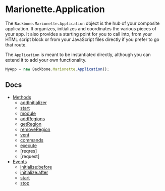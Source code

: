 # Marionette.Application

The `Backbone.Marionette.Application` object is the hub of your composite
application. It organizes, initializes and coordinates the various pieces of your
app. It also provides a starting point for you to call into, from your HTML
script block or from your JavaScript files directly if you prefer to go that
route.

The `Application` is meant to be instantiated directly, although you can extend
it to add your own functionality.

```js
MyApp = new Backbone.Marionette.Application();
```

## Docs
* [Methods]()
  * [addInitializer]()
  * [start]()
  * [module]()
  * [addRegions]()
  * [getRegion]()
  * [removeRegion]()
  * [vent]()
  * [commands]()
  * [execute]()
  * [reqres]
  * [request]
* [Events]()
  * [initialize:before]()
  * [initialize:after]()
  * [start]()
  * [stop]()
